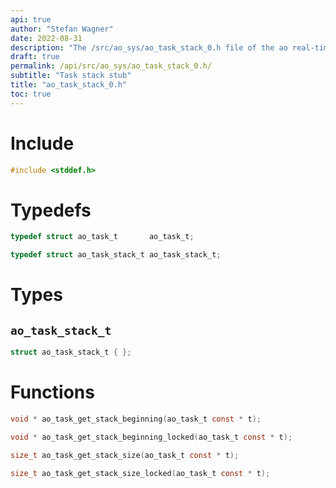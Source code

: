 ```yaml
---
api: true
author: "Stefan Wagner"
date: 2022-08-31
description: "The /src/ao_sys/ao_task_stack_0.h file of the ao real-time operating system."
draft: true
permalink: /api/src/ao_sys/ao_task_stack_0.h/
subtitle: "Task stack stub"
title: "ao_task_stack_0.h"
toc: true
---
```


# Include

```c
#include <stddef.h>
```

# Typedefs

```c
typedef struct ao_task_t       ao_task_t;
```

```c
typedef struct ao_task_stack_t ao_task_stack_t;
```

# Types

## `ao_task_stack_t`

```c
struct ao_task_stack_t { };
```

# Functions

```c
void * ao_task_get_stack_beginning(ao_task_t const * t);
```

```c
void * ao_task_get_stack_beginning_locked(ao_task_t const * t);
```

```c
size_t ao_task_get_stack_size(ao_task_t const * t);
```

```c
size_t ao_task_get_stack_size_locked(ao_task_t const * t);
```
